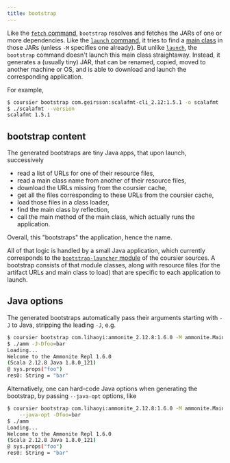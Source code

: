 ```yaml
---
title: bootstrap
---
```


Like the [`fetch` command](cli-fetch.md), `bootstrap` resolves and fetches the
JARs of one or more dependencies. Like the [`launch` command](cli-launch.md),
it tries to find a [main class](cli-launch.md#main-class) in those JARs
(unless `-M` specifies one already). But unlike [`launch`](cli-launch.md), the
`bootstrap` command doesn't launch this main class straightaway. Instead, it
generates a (usually tiny) JAR, that can be renamed, copied, moved to another
machine or OS, and is able to download and launch the corresponding application.

For example,
```bash
$ coursier bootstrap com.geirsson:scalafmt-cli_2.12:1.5.1 -o scalafmt
$ ./scalafmt --version
scalafmt 1.5.1
```

## bootstrap content

The generated bootstraps are tiny Java apps, that upon launch, successively
- read a list of URLs for one of their resource files,
- read a main class name from another of their resource files,
- download the URLs missing from the coursier cache,
- get all the files corresponding to these URLs from the coursier cache,
- load those files in a class loader,
- find the main class by reflection,
- call the main method of the main class, which actually runs the application.

Overall, this "bootstraps" the application, hence the name.

All of that logic is handled by a small Java application, which currently
corresponds to the [`bootstrap-launcher` module](https://github.com/coursier/coursier/tree/bf9925778096eb24a3d3018079688d4255499457/modules/bootstrap-launcher)
of the coursier sources. A bootstrap consists of that module classes,
along with resource files (for the artifact URLs and main class to load) that
are specific to each application to launch.

## Java options

The generated bootstraps automatically pass their arguments starting with
`-J` to Java, stripping the leading `-J`, e.g.
```bash
$ coursier bootstrap com.lihaoyi:ammonite_2.12.8:1.6.0 -M ammonite.Main -o amm
$ ./amm -J-Dfoo=bar
Loading...
Welcome to the Ammonite Repl 1.6.0
(Scala 2.12.8 Java 1.8.0_121)
@ sys.props("foo")
res0: String = "bar"
```

Alternatively, one can hard-code Java options when generating the bootstrap,
by passing `--java-opt` options, like
```bash
$ coursier bootstrap com.lihaoyi:ammonite_2.12.8:1.6.0 -M ammonite.Main -o amm \
    --java-opt -Dfoo=bar
$ ./amm
Loading...
Welcome to the Ammonite Repl 1.6.0
(Scala 2.12.8 Java 1.8.0_121)
@ sys.props("foo")
res0: String = "bar"
```
